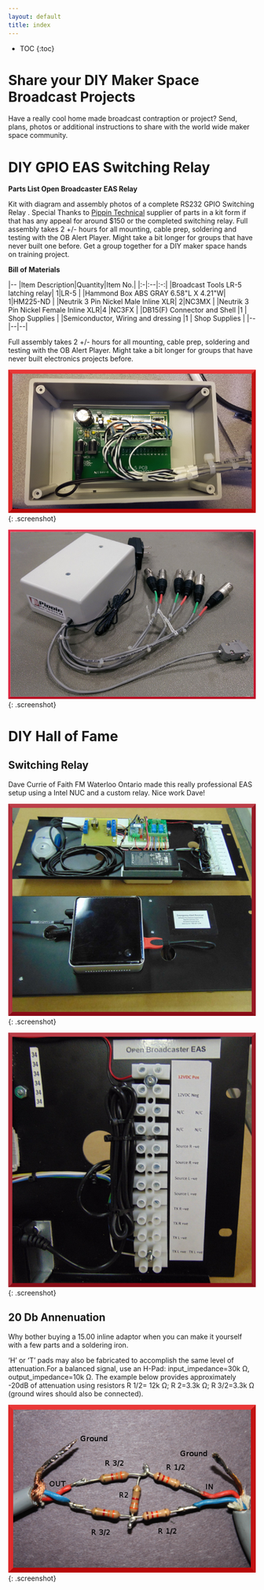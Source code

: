 ```yaml
---
layout: default
title: index
---
```


* TOC
{:toc}

# Share your DIY Maker Space Broadcast Projects

Have a really cool home made broadcast contraption or project? Send, plans, photos or additional instructions to share with the world wide maker space community.

# DIY GPIO EAS Switching Relay

__Parts List Open Broadcaster EAS Relay__

Kit with diagram and assembly photos of a complete RS232 GPIO Switching Relay .  Special Thanks to [Pippin Technical](http://pippintech.com/) supplier of parts in a kit form if that has any appeal for around $150 or the completed switching relay.  Full assembly takes 2 +/- hours for all mounting, cable prep, soldering and testing with the OB Alert Player. Might take a bit longer for groups that have never built one before. Get a group together for a DIY maker space hands on training project.

__Bill of Materials__

|--
|Item Description|Quantity|Item No.| 
|:-|:--|:-:|
|Broadcast Tools LR-5 latching relay| 1|LR-5 |
|Hammond Box ABS GRAY 6.58"L X 4.21"W| 1|HM225-ND |
|Neutrik 3 Pin Nickel Male Inline XLR| 2|NC3MX |
|Neutrik 3 Pin Nickel Female Inline XLR|4 |NC3FX |
|DB15(F) Connector and Shell |1 | Shop Supplies |
|Semiconductor, Wiring and dressing |1 | Shop Supplies |
|--|--|--|

Full assembly takes 2 +/- hours for all mounting, cable prep, soldering and testing with the OB Alert Player. Might take a bit longer for groups that have never built electronics projects before.

![ Internal View Switching Relay](/img/Pippin_Technical_Alert_Relay_Internal700px.jpg ){: .screenshot} 


![ Completed Switching Relay](/img/Pippin_Technical_Alert_Relay700px.jpg ){: .screenshot} 

# DIY Hall of Fame

## Switching Relay

Dave Currie of Faith FM Waterloo Ontario made this really professional EAS setup using a Intel NUC and a custom relay.  Nice work Dave!

![Front and Rear View Ver 1](/img/Ver1_Front_and_Rear700px.jpg ){: .screenshot} 

![Audio Connections Ver 1](/img/Ver1_Audio_Connections700px.jpg ){: .screenshot} 

## 20 Db Annenuation

Why bother buying a 15.00 inline adaptor when you can make it yourself with a few parts and a soldering iron.

‘H’ or ‘T’ pads may also be fabricated to accomplish the same level of attenuation.For a balanced signal, use an H-Pad: input_impedance=30k Ω, output_impedance=10k Ω. The example below provides approximately -20dB of attenuation using resistors R 1/2= 12k Ω; R 2=3.3k Ω; R 3/2=3.3k Ω (ground wires should also be connected).

![DIY Hpad Attenuators](/img/DIY_Hpad.png ){: .screenshot} 

